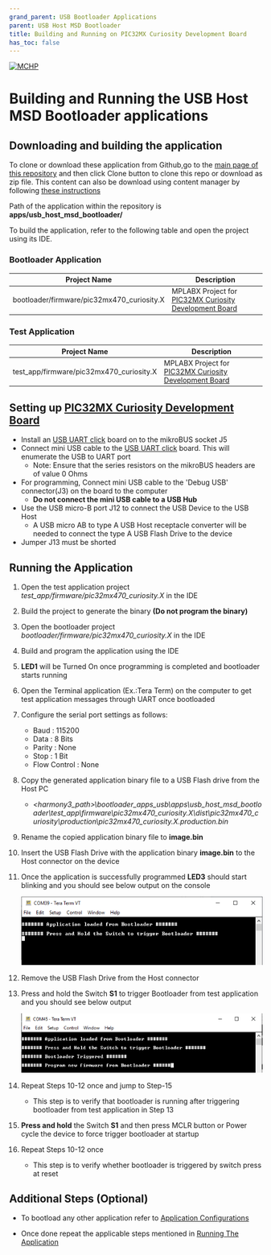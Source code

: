 ```yaml
---
grand_parent: USB Bootloader Applications
parent: USB Host MSD Bootloader
title: Building and Running on PIC32MX Curiosity Development Board
has_toc: false
---
```


[![MCHP](https://www.microchip.com/ResourcePackages/Microchip/assets/dist/images/logo.png)](https://www.microchip.com)

# Building and Running the USB Host MSD Bootloader applications

## Downloading and building the application

To clone or download these application from Github,go to the [main page of this repository](https://github.com/Microchip-MPLAB-Harmony/bootloader_apps_usb) and then click Clone button to clone this repo or download as zip file. This content can also be download using content manager by following [these instructions](https://github.com/Microchip-MPLAB-Harmony/contentmanager/wiki)

Path of the application within the repository is **apps/usb_host_msd_bootloader/**

To build the application, refer to the following table and open the project using its IDE.

### Bootloader Application

| Project Name      | Description                                    |
| ----------------- | ---------------------------------------------- |
| bootloader/firmware/pic32mx470_curiosity.X    | MPLABX Project for [PIC32MX Curiosity Development Board](https://www.microchip.com/Developmenttools/ProductDetails/dm320103)|

### Test Application

| Project Name      | Description                                    |
| ----------------- | ---------------------------------------------- |
| test_app/firmware/pic32mx470_curiosity.X    | MPLABX Project for [PIC32MX Curiosity Development Board](https://www.microchip.com/Developmenttools/ProductDetails/dm320103)|

## Setting up [PIC32MX Curiosity Development Board](https://www.microchip.com/Developmenttools/ProductDetails/dm320103)

- Install an [USB UART click](https://www.mikroe.com/usb-uart-click) board on to the mikroBUS socket J5
- Connect mini USB cable to the [USB UART click](https://www.mikroe.com/usb-uart-click) board. This will enumerate the USB to UART port
    - Note: Ensure that the series resistors on the mikroBUS headers are of value 0 Ohms
- For programming, Connect mini USB cable to the 'Debug USB' connector(J3) on the board to the computer
    - **Do not connect the mini USB cable to a USB Hub**
- Use the USB micro-B port J12 to connect the USB Device to the USB Host
    - A USB micro AB to type A USB Host receptacle converter will be needed to connect the type A USB Flash Drive to the device
- Jumper J13 must be shorted

## Running the Application

1. Open the test application project *test_app/firmware/pic32mx470_curiosity.X* in the IDE
2. Build the project to generate the binary **(Do not program the binary)**
3. Open the bootloader project *bootloader/firmware/pic32mx470_curiosity.X* in the IDE
4. Build and program the application using the IDE

5. **LED1** will be Turned On once programming is completed and bootloader starts running

6. Open the Terminal application (Ex.:Tera Term) on the computer to get test application messages through UART once bootloaded
7. Configure the serial port settings as follows:
    - Baud : 115200
    - Data : 8 Bits
    - Parity : None
    - Stop : 1 Bit
    - Flow Control : None

8. Copy the generated application binary file to a USB Flash drive from the Host PC
    - *\<harmony3_path\>\bootloader_apps_usb\apps\usb_host_msd_bootloader\test_app\firmware\pic32mx470_curiosity.X\dist\pic32mx470_curiosity\production\pic32mx470_curiosity.X.production.bin*

9. Rename the copied application binary file to **image.bin**

10. Insert the USB Flash Drive with the application binary **image.bin** to the Host connector on the device

11. Once the application is successfully programmed **LED3** should start blinking and you should see below output on the console

    ![output](./images/btl_usb_host_msd_test_app_console_success.png)

12. Remove the USB Flash Drive from the Host connector

13. Press and hold the Switch **S1** to trigger Bootloader from test application and you should see below output

    ![output](./images/btl_usb_host_msd_test_app_console_trigger_bootloader.png)

14. Repeat Steps 10-12 once and jump to Step-15
    - This step is to verify that bootloader is running after triggering bootloader from test application in Step 13

15. **Press and hold** the Switch **S1** and then press MCLR button or Power cycle the device to force trigger bootloader at startup
16. Repeat Steps 10-12 once
    - This step is to verify whether bootloader is triggered by switch press at reset


## Additional Steps (Optional)
- To bootload any other application refer to [Application Configurations](../../docs/readme_configure_application_pic32m.md)

- Once done repeat the applicable steps mentioned in [Running The Application](#running-the-application)
